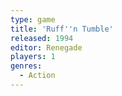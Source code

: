 ```yaml
---
type: game
title: 'Ruff''n Tumble'
released: 1994
editor: Renegade
players: 1
genres:
  - Action
---
```

